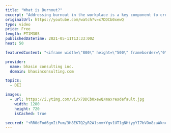 ```yaml
---
title: "What is Burnout?"
excerpt: "Addressing burnout in the workplace is a key component to creating a more inclusive environment for your employees and colleagues.  Mental health inclusion expert and bci Associate Komal Bhasin explains the definition of burnout, and how it can affect work performance.  To be the first to know about"
originalUrl: https://youtube.com/watch?v=x7DDCb0xewQ
type: video
price: Free
length: PT1M30S
publishedDateTime: 2021-05-11T13:33:00Z
heat: 50

featuredContent: "<iframe width=\"800\" height=\"500\" frameborder=\"0\" src=\"https://www.youtube.com/embed/x7DDCb0xewQ\" allow=\"accelerometer; autoplay; encrypted-media; gyroscope; picture-in-picture\" allowfullscreen></iframe>"

provider:
  name: bhasin consulting inc.
  domain: bhasinconsulting.com

topics:
  - DEI

images:
  - url: https://i.ytimg.com/vi/x7DDCb0xewQ/maxresdefault.jpg
    width: 1280
    height: 720
    isCached: true

secured: "+RR0dFod6gmIiPum/3H8EKTQ2yR2A1smm+Ygv1UT1gNHtyyYI7bVOo8zaWkncPZDpwxFdRCNlxxSeHyjG55ZOfcTbt3uMDyeYJ3RRFc5F8fP4iaPySBkzauyDCuyBA8kR0WnEVlvkfkpgEi/LwtNMKKJXBkYsZoCwrF/fFv9LdJe1vi1EF+jfcZdjsgTr+xeEQprWTmb3KLBs2YDPo6ibctgb5o8WAF+3z/EzqusPKeIbxDMk6yX1YzSRz9iS73iNJ/hYXcAujCjSAbX6XRrZv2xqp+LKLKo+XYMnDpKySJ/VSwBxgfiXNfBgR/dP8YvFtxhdrHz1NdFvqu8jQZ05nVMlqjrnsyioOhADiNUkwvDkoOqe1ZVnB8z3vnuZeEUcjyAnv2IE8bJ4JjExbeXsw==;grAUBXcxNJxtKEJPUauM9g=="
---
```


